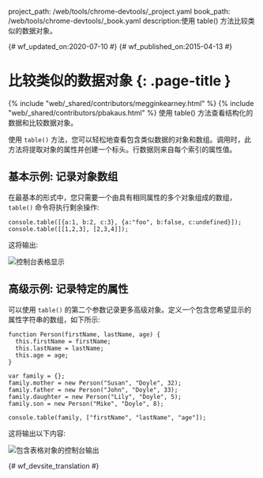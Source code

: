 project_path: /web/tools/chrome-devtools/_project.yaml
book_path: /web/tools/chrome-devtools/_book.yaml
description:使用 table() 方法比较类似的数据对象。

{# wf_updated_on:2020-07-10 #}
{# wf_published_on:2015-04-13 #}

# 比较类似的数据对象 {: .page-title }

{% include "web/_shared/contributors/megginkearney.html" %}
{% include "web/_shared/contributors/pbakaus.html" %}
使用 table() 方法查看结构化的数据和比较数据对象。

使用 `table()` 方法，您可以轻松地查看包含类似数据的对象和数组。调用时，此方法将提取对象的属性并创建一个标头。行数据则来自每个索引的属性值。


## 基本示例: 记录对象数组

在最基本的形式中，您只需要一个由具有相同属性的多个对象组成的数组，`table()` 命令将执行剩余操作:


    console.table([{a:1, b:2, c:3}, {a:"foo", b:false, c:undefined}]);
    console.table([[1,2,3], [2,3,4]]);


这将输出:

![控制台表格显示](images/table-arrays.png)

## 高级示例: 记录特定的属性

可以使用 `table()` 的第二个参数记录更多高级对象。定义一个包含您希望显示的属性字符串的数组，如下所示:


    function Person(firstName, lastName, age) {
      this.firstName = firstName;
      this.lastName = lastName;
      this.age = age;
    }

    var family = {};
    family.mother = new Person("Susan", "Doyle", 32);
    family.father = new Person("John", "Doyle", 33);
    family.daughter = new Person("Lily", "Doyle", 5);
    family.son = new Person("Mike", "Doyle", 8);

    console.table(family, ["firstName", "lastName", "age"]);


这将输出以下内容:

![包含表格对象的控制台输出](images/table-people-objects.png)




{# wf_devsite_translation #}
